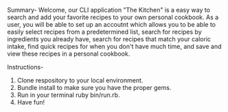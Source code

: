 Summary- Welcome, our CLI application "The Kitchen" is a easy way to search and add your favorite recipes to your own personal cookbook. As a user, you will be able to set up an accoutnt which allows you to be able to easily select recipes from a predetermined list, search for recipes by ingredients you already have, search for recipes that match your caloric intake, find quick recipes for when you don't have much time, and save and view these recipes in a personal cookbook.

Instructions-
  1. Clone respository to your local environment.
  2. Bundle install to make sure you have the proper gems.
  3. Run in your terminal ruby bin/run.rb.
  4. Have fun!